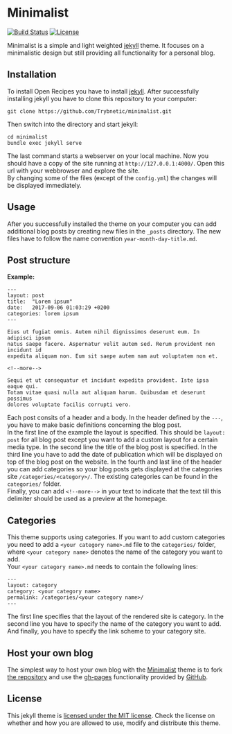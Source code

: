 # Minimalist

[![Build Status](https://travis-ci.org/Trybnetic/trybnetic.github.io.svg?branch=master)](https://travis-ci.org/Trybnetic/trybnetic.github.io)
[![License](https://img.shields.io/github/license/Trybnetic/minimalist.svg)](https://github.com/Trybnetic/minimalist/blob/master/LICENSE.txt)  

Minimalist is a simple and light weighted [jekyll](http://jekyllrb.com/) theme. It focuses on a minimalistic design but still providing all functionality for a personal blog.

## Installation
To install Open Recipes you have to install [jekyll](https://jekyllrb.com). After successfully installing jekyll you have to clone this repository to your computer:
```
git clone https://github.com/Trybnetic/minimalist.git
```
Then switch into the directory and start jekyll:
```
cd minimalist
bundle exec jekyll serve
```
The last command starts a webserver on your local machine. Now you should have a copy of the site running at `http://127.0.0.1:4000/`. Open this url with your webbrowser and explore the site.  
By changing some of the files (except of the `config.yml`) the changes will be displayed immediately.

## Usage
After you successfully installed the theme on your computer you can add additional blog posts by creating new files in the `_posts` directory. The new files have to follow the name convention `year-month-day-title.md`.


## Post structure
**Example:**
```
---
layout: post
title:  "Lorem ipsum"
date:   2017-09-06 01:03:29 +0200
categories: lorem ipsum
---

Eius ut fugiat omnis. Autem nihil dignissimos deserunt eum. In adipisci ipsum
natus saepe facere. Aspernatur velit autem sed. Rerum provident non incidunt id
expedita aliquam non. Eum sit saepe autem nam aut voluptatem non et.

<!--more-->

Sequi et ut consequatur et incidunt expedita provident. Iste ipsa eaque qui.
Totam vitae quasi nulla aut aliquam harum. Quibusdam et deserunt possimus
dolores voluptate facilis corrupti vero.

```

Each post consits of a header and a body. In the header defined by the `---`, you have to make basic definitions concerning the blog post.   
In the first line of the example the layout is specified. This should be `layout: post` for all blog post except you want to add a custom layout for a certain media type. In the second line the title of the blog post is specified. In the third line you have to add the date of publication which will be displayed on top of the blog post on the website. In the fourth and last line of the header you can add categories so your blog posts gets displayed at the categories site `/categories/<category>/`. The existing categories can be found in the `categories/` folder.  
Finally, you can add `<!--more-->` in your text to indicate that the text till this delimiter should be used as a preview at the homepage.

## Categories
This theme supports using categories. If you want to add custom categories you need to add a `<your category name>.md` file to the `categories/` folder, where `<your category name>` denotes the name of the category you want to add.  
Your `<your category name>.md` needs to contain the following lines:
```
---
layout: category
category: <your category name>
permalink: /categories/<your category name>/
---
```
The first line specifies that the layout of the rendered site is category. In the second line you have to specify the name of the category you want to add. And finally, you have to specify the link scheme to your category site.

## Host your own blog
The simplest way to host your own blog with the [Minimalist](https://trybnetic.github.io/minimalist/) theme is to fork [the repository](https://github.com/Trybnetic/minimalist/) and use the [gh-pages](https://pages.github.com/) functionality provided by [GitHub](https://github.com/).

## License
This jekyll theme is [licensed under the MIT license](https://github.com/Trybnetic/minimalist/blob/master/LICENSE.txt). Check the license on whether and how you are allowed to use, modify and distribute this theme.
